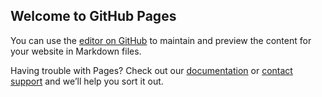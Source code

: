 ## Welcome to GitHub Pages

You can use the [editor on GitHub](https://github.com/KirinNg/ADAM.github.io/edit/gh-pages/index.md) to maintain and preview the content for your website in Markdown files.

Having trouble with Pages? Check out our [documentation](https://docs.github.com/categories/github-pages-basics/) or [contact support](https://support.github.com/contact) and we’ll help you sort it out.
